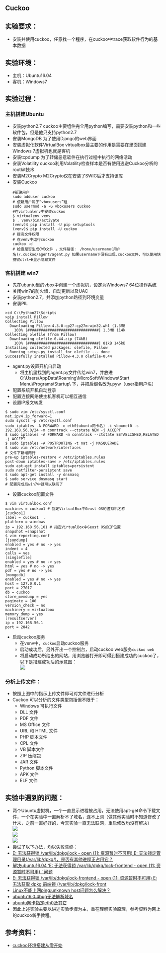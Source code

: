 Cuckoo
---
## 实验要求：
- 安装并使用cuckoo，任意找一个程序，在cuckoo中trace获取软件行为的基本数据
## 实验环境：
- 主机：Ubuntu16.04
- 客机：Windows7
## 实验过程：
### 主机搭建Ubuntu
- 安装python2.7 cuckoo主要组件完全用python编写，需要安装python和一些软件包，但是他只支持python2.7
- 安装MongoDB 为了使用Django的web界面
- 安装虚拟化软件VirtualBox virtualbox最主要的作用是需要在里面搭建Windows 7虚拟机也就是客机
- 安装tcpdump 为了转储恶意软件在执行过程中执行的网络活动
- 安装Volatility cuckoo利用Volatility检查样本是否有使用逃避Cuckoo分析的rootkit技术
- 安装M2Crypto M2Crypto仅在安装了SWIG后才支持该库
- 安装Cuckoo  
    ```
    #新建用户
    sudo adduser cuckoo
    # 使新用户属于“vboxusers”组
    sudo usermod -a -G vboxusers cuckoo
    #在virtualenv中安装cuckoo
    $ virtualenv venv
    $ . venv/bin/activate
    (venv)$ pip install -U pip setuptools
    (venv)$ pip install -U cuckoo
    # 提高文件权限
    # 在venv中运行cuckoo
    cuckoo -d
    # 检查是否生成CWD文件 ，文件路径： /home/username(用户名)/.cuckoo/agent/agent.py 如果username下没有出现.cuckoo文件，可以使用快捷键ctrl+H显示隐藏文件
    ```
### 客机搭建 win7
- 先在ubuntu里的vbox中创建一个虚拟机，设定为Windows7 64位操作系统
- 关闭win7的防火墙、自动更新以及UAC
- 安装python2.7，并添加python路径到环境变量
- 安装PIL  
```
>cd C:\Python27\Scripts
>pip install Pillow
Collecting Pillow
  Downloading Pillow-4.3.0-cp27-cp27m-win32.whl (1.3MB
    100% |################################| 1.3MB 114k
Collecting olefile (from Pillow)
  Downloading olefile-0.44.zip (74kB)
    100% |################################| 81kB 145kB
Installing collected packages: olefile, Pillow
  Running setup.py install for olefile ... done
Successfully installed Pillow-4.3.0 olefile-0.44

```
- agent.py设置开机自启动
    - 将主机里找到的agent.py文件传给win7，并放进C:\Users\AppData\Roaming\MicroSoft\Windows\Start Menu\Programs\Startup\ 下，并把后缀名改为.pyw（user指用户名）
- 配置系统开机自动登录  
- 配置连接网络使主机客机可以相互通信
- 设置IP报文转发
```
$ sudo vim /etc/sysctl.conf
net.ipv4.ip_forward=1
sudo sysctl -p /etc/systl.conf
sudo iptables -A FORWARD -o eth0(ubuntu网卡名) -i vboxnet0 -s 192.168.56.0/24 -m conntrack --ctstate NEW -j ACCEPT
$ sudo iptables -A FORWARD -m conntrack --ctstate ESTABLISHED,RELATED -j ACCEPT
$ sudo iptables -A POSTROUTING -t nat -j MASQUERADE
$ sudo vim /etc/network/interfaces
# 文件下新增两行
pre-up iptables-restore < /etc/iptables.rules 
post-down iptables-save > /etc/iptables.rules
sudo apt-get install iptables=persistent
sudo netfilter-persistent save
$ sudo apt-get install -y dnsmasq
$ sudo service dnsmasq start
# 配置完成后win7中就可以联网了
```
 - 设置cuckoo配置文件
 ```
 $ vim virtualbox.conf
machines = cuckoo1 # 指定VirtualBox中Geust OS的虚拟机名称
[cuckoo1] 
label = cuckoo1  .
platform = windows
ip = 192.168.56.101 # 指定VirtualBox中Geust OS的IP位置
snapshot =snapshot
$ vim reporting.conf
[jsondump]
enabled = yes # no -> yes
indent = 4
calls = yes
[singlefile]
enabled = yes # no -> yes
html = yes # no -> yes
pdf = yes # no -> yes
[mongodb]
enabled = yes # no -> yes
host = 127.0.0.1
port = 27017
db = cuckoo
store_memdump = yes 
paginate = 100
version_check = no
machinery = virtualbox
memory_dump = yes
[resultserver]
ip = 192.168.56.1
port = 2042
 ```
 - 启动cuckoo服务
     - 在venv中，`cuckoo`启动cuckoo服务
     - 启动成功后，另外开出一个控制台，启动cuckoo web服务`cuckoo web`
     - 将启动成功所给出的网站，用浏览器打开即可得到搭建成功的cuckoo了，以下是搭建成功后的示意图：  
     ![](img/04.png)  
### 分析上传文件：
- 按照上图中的指示上传文件即可对文件进行分析
- Cuckoo 可以分析的文件类型包括但不限于：  
  * Windows 可执行文件
  * DLL 文件
  * PDF 文件
  * MS Office 文件
  * URL 和 HTML 文件
  * PHP 脚本文件
  * CPL 文件
  * VB 脚本文件
  * ZIP 压缩包
  * JAR 文件
  * Python 脚本文件
  * APK 文件
  * ELF 文件
     
## 实验中遇到的问题：
- 两个Ubuntu虚拟机，一个一直显示进程被占用，无法使用apt-get命令下载文件，一个在实验中一直解析不了域名，连不上网（做其他实验时不知道修改了什末，之前一直好好的，今天实验一直无法联网，重启修改均没有解决）  
![](img/02.png)  
![](img/01.JPG)  
![](img/03.JPG)  
- 尝试了以下办法，均以失败告终：  
- [E: 无法获得锁 /var/lib/dpkg/lock - open (11: 资源暂时不可用) E: 无法锁定管理目录(/var/lib/dpkg/)，是否有其他进程正占用它？](https://blog.csdn.net/maizousidemao/article/details/82252760) 
- [解决ubuntu16.04 ‘E: 无法获得锁 /var/lib/dpkg/lock-frontend - open (11: 资源暂时不可用) ’ 问题](https://blog.csdn.net/qq_38019633/article/details/84024309)
- [E: 无法获得锁 /var/lib/dpkg/lock-frontend - open (11: 资源暂时不可用) E: 无法获取 dpkg 前端锁 (/var/lib/dpkg/lock-front](https://blog.csdn.net/qq_41856814/article/details/101306701)
- [Linux不能上网ping:unknown host问题怎么解决？](https://jingyan.baidu.com/article/4d58d54137d2a19dd5e9c050.html)
- [ubuntu16.0.4bug无法解析域名](https://blog.csdn.net/weixin_44481878/article/details/88565884)
- [ubuntu网卡指定eth0及其它](https://blog.csdn.net/Lyanzh/article/details/76687017)
- 因此上述实验主要以讲述实验步骤为主，重在理解实验原理，参考资料为网上的cuckoo新手教程。
## 参考资料：
- [cuckoo环境搭建从零开始](https://blog.csdn.net/baobaoyu_/article/details/103047082)